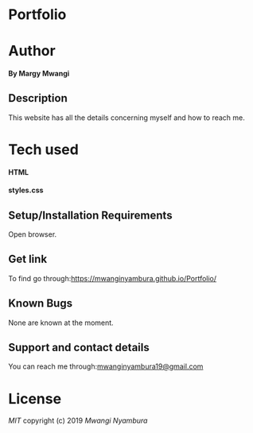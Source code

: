 # Portfolio
# Author
#### By **Margy Mwangi**
## Description
This website has all the details concerning myself and how to reach me.
# Tech used
#### HTML
#### styles.css
## Setup/Installation Requirements
 Open browser.
## Get link
 To find go through:https://mwanginyambura.github.io/Portfolio/
## Known Bugs
None are known at the moment.

## Support and contact details
You can reach me through:mwanginyambura19@gmail.com
# License
*MIT*
copyright (c) 2019
*Mwangi Nyambura*

